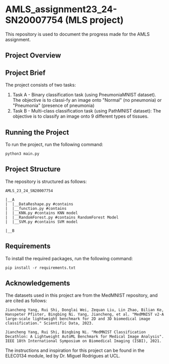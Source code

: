 # AMLS_assignment23_24-SN20007754 (MLS project)
This repository is used to document the progress made for the AMLS assignment. 

## Project Overview


## Project Brief
The project consists of two tasks:
1. Task A - Binary classification task (using PneumoniaMNIST dataset). The objective is to classi-fy an image onto "Normal" (no pneumonia) or "Pneumonia" (presence of pneumonia)
2. Task B - Multi-class classification task (using PathMNIST dataset): The objective is to classify an image onto 9 different types of tissues.


## Running the Project
To run the project, run the following command:
```
python3 main.py
```

## Project Structure
The repository is structured as follows:

```
AMLS_23_24_SN20007754

|__A
|  |__DataReshape.py #contains
|  |__function.py #contains 
|  |__KNN.py #contains KNN model
|  |__RandomForest.py #contains RandomForest Model
|  |__SVM.py #contains SVM model

|__B

```

## Requirements
To install the required packages, run the following command:
```
pip install -r requirements.txt
```

## Acknowledgements
The datasets used in this project are from the MedMNIST repository, and are cited as follows:
```
Jiancheng Yang, Rui Shi, Donglai Wei, Zequan Liu, Lin Zhao, Bilian Ke, Hanspeter Pfister, Bingbing Ni. Yang, Jiancheng, et al. "MedMNIST v2-A large-scale lightweight benchmark for 2D and 3D biomedical image classification." Scientific Data, 2023.
                            
Jiancheng Yang, Rui Shi, Bingbing Ni. "MedMNIST Classification Decathlon: A Lightweight AutoML Benchmark for Medical Image Analysis". IEEE 18th International Symposium on Biomedical Imaging (ISBI), 2021.
```
The instructions and inspiration for this project can be found in the ELEC0134 module, led by Dr. Miguel Rodrigues at UCL.
